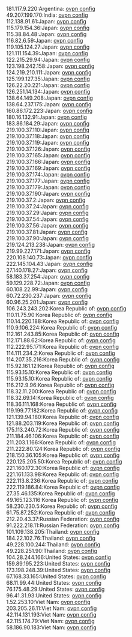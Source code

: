 181.117.9.220:Argentina: [ovpn config](vpn/181_117_9_220.ovpn)  
49.207.199.170:India: [ovpn config](vpn/49_207_199_170.ovpn)  
112.138.91.61:Japan: [ovpn config](vpn/112_138_91_61.ovpn)  
115.179.154.36:Japan: [ovpn config](vpn/115_179_154_36.ovpn)  
115.38.84.48:Japan: [ovpn config](vpn/115_38_84_48.ovpn)  
116.82.6.59:Japan: [ovpn config](vpn/116_82_6_59.ovpn)  
119.105.124.27:Japan: [ovpn config](vpn/119_105_124_27.ovpn)  
121.111.154.39:Japan: [ovpn config](vpn/121_111_154_39.ovpn)  
122.215.29.94:Japan: [ovpn config](vpn/122_215_29_94.ovpn)  
123.198.242.158:Japan: [ovpn config](vpn/123_198_242_158.ovpn)  
124.219.210.111:Japan: [ovpn config](vpn/124_219_210_111.ovpn)  
125.199.127.35:Japan: [ovpn config](vpn/125_199_127_35.ovpn)  
126.22.20.221:Japan: [ovpn config](vpn/126_22_20_221.ovpn)  
126.251.14.134:Japan: [ovpn config](vpn/126_251_14_134.ovpn)  
138.64.149.208:Japan: [ovpn config](vpn/138_64_149_208.ovpn)  
138.64.237.175:Japan: [ovpn config](vpn/138_64_237_175.ovpn)  
160.86.172.223:Japan: [ovpn config](vpn/160_86_172_223.ovpn)  
180.16.132.91:Japan: [ovpn config](vpn/180_16_132_91.ovpn)  
183.86.184.29:Japan: [ovpn config](vpn/183_86_184_29.ovpn)  
219.100.37.110:Japan: [ovpn config](vpn/219_100_37_110.ovpn)  
219.100.37.118:Japan: [ovpn config](vpn/219_100_37_118.ovpn)  
219.100.37.119:Japan: [ovpn config](vpn/219_100_37_119.ovpn)  
219.100.37.126:Japan: [ovpn config](vpn/219_100_37_126.ovpn)  
219.100.37.165:Japan: [ovpn config](vpn/219_100_37_165.ovpn)  
219.100.37.166:Japan: [ovpn config](vpn/219_100_37_166.ovpn)  
219.100.37.169:Japan: [ovpn config](vpn/219_100_37_169.ovpn)  
219.100.37.174:Japan: [ovpn config](vpn/219_100_37_174.ovpn)  
219.100.37.177:Japan: [ovpn config](vpn/219_100_37_177.ovpn)  
219.100.37.179:Japan: [ovpn config](vpn/219_100_37_179.ovpn)  
219.100.37.190:Japan: [ovpn config](vpn/219_100_37_190.ovpn)  
219.100.37.2:Japan: [ovpn config](vpn/219_100_37_2.ovpn)  
219.100.37.24:Japan: [ovpn config](vpn/219_100_37_24.ovpn)  
219.100.37.29:Japan: [ovpn config](vpn/219_100_37_29.ovpn)  
219.100.37.54:Japan: [ovpn config](vpn/219_100_37_54.ovpn)  
219.100.37.56:Japan: [ovpn config](vpn/219_100_37_56.ovpn)  
219.100.37.81:Japan: [ovpn config](vpn/219_100_37_81.ovpn)  
219.100.37.90:Japan: [ovpn config](vpn/219_100_37_90.ovpn)  
219.124.213.238:Japan: [ovpn config](vpn/219_124_213_238.ovpn)  
219.99.227.171:Japan: [ovpn config](vpn/219_99_227_171.ovpn)  
220.108.140.73:Japan: [ovpn config](vpn/220_108_140_73.ovpn)  
222.145.104.43:Japan: [ovpn config](vpn/222_145_104_43.ovpn)  
27.140.178.27:Japan: [ovpn config](vpn/27_140_178_27.ovpn)  
58.183.37.254:Japan: [ovpn config](vpn/58_183_37_254.ovpn)  
59.129.228.72:Japan: [ovpn config](vpn/59_129_228_72.ovpn)  
60.108.22.99:Japan: [ovpn config](vpn/60_108_22_99.ovpn)  
60.72.230.237:Japan: [ovpn config](vpn/60_72_230_237.ovpn)  
60.96.25.201:Japan: [ovpn config](vpn/60_96_25_201.ovpn)  
106.243.243.202:Korea Republic of: [ovpn config](vpn/106_243_243_202.ovpn)  
110.11.75.90:Korea Republic of: [ovpn config](vpn/110_11_75_90.ovpn)  
110.14.220.188:Korea Republic of: [ovpn config](vpn/110_14_220_188.ovpn)  
110.9.106.224:Korea Republic of: [ovpn config](vpn/110_9_106_224.ovpn)  
112.161.243.85:Korea Republic of: [ovpn config](vpn/112_161_243_85.ovpn)  
112.171.88.62:Korea Republic of: [ovpn config](vpn/112_171_88_62.ovpn)  
112.222.95.171:Korea Republic of: [ovpn config](vpn/112_222_95_171.ovpn)  
114.111.234.2:Korea Republic of: [ovpn config](vpn/114_111_234_2.ovpn)  
114.207.35.216:Korea Republic of: [ovpn config](vpn/114_207_35_216.ovpn)  
115.92.161.12:Korea Republic of: [ovpn config](vpn/115_92_161_12.ovpn)  
115.93.15.10:Korea Republic of: [ovpn config](vpn/115_93_15_10.ovpn)  
115.93.15.10:Korea Republic of: [ovpn config](vpn/115_93_15_10.ovpn)  
116.212.9.96:Korea Republic of: [ovpn config](vpn/116_212_9_96.ovpn)  
118.32.11.200:Korea Republic of: [ovpn config](vpn/118_32_11_200.ovpn)  
118.32.69.14:Korea Republic of: [ovpn config](vpn/118_32_69_14.ovpn)  
118.36.111.168:Korea Republic of: [ovpn config](vpn/118_36_111_168.ovpn)  
119.199.77.182:Korea Republic of: [ovpn config](vpn/119_199_77_182.ovpn)  
121.139.94.180:Korea Republic of: [ovpn config](vpn/121_139_94_180.ovpn)  
121.88.203.119:Korea Republic of: [ovpn config](vpn/121_88_203_119.ovpn)  
175.113.240.72:Korea Republic of: [ovpn config](vpn/175_113_240_72.ovpn)  
211.184.46.106:Korea Republic of: [ovpn config](vpn/211_184_46_106.ovpn)  
211.203.1.166:Korea Republic of: [ovpn config](vpn/211_203_1_166.ovpn)  
211.222.80.124:Korea Republic of: [ovpn config](vpn/211_222_80_124.ovpn)  
218.150.36.105:Korea Republic of: [ovpn config](vpn/218_150_36_105.ovpn)  
220.125.205.50:Korea Republic of: [ovpn config](vpn/220_125_205_50.ovpn)  
221.160.172.30:Korea Republic of: [ovpn config](vpn/221_160_172_30.ovpn)  
221.161.133.98:Korea Republic of: [ovpn config](vpn/221_161_133_98.ovpn)  
222.113.8.236:Korea Republic of: [ovpn config](vpn/222_113_8_236.ovpn)  
222.119.186.84:Korea Republic of: [ovpn config](vpn/222_119_186_84.ovpn)  
27.35.46.135:Korea Republic of: [ovpn config](vpn/27_35_46_135.ovpn)  
49.165.123.116:Korea Republic of: [ovpn config](vpn/49_165_123_116.ovpn)  
58.230.230.5:Korea Republic of: [ovpn config](vpn/58_230_230_5.ovpn)  
61.75.87.252:Korea Republic of: [ovpn config](vpn/61_75_87_252.ovpn)  
212.20.43.37:Russian Federation: [ovpn config](vpn/212_20_43_37.ovpn)  
91.222.218.11:Russian Federation: [ovpn config](vpn/91_222_218_11.ovpn)  
101.109.138.205:Thailand: [ovpn config](vpn/101_109_138_205.ovpn)  
184.22.102.76:Thailand: [ovpn config](vpn/184_22_102_76.ovpn)  
49.228.100.244:Thailand: [ovpn config](vpn/49_228_100_244.ovpn)  
49.228.251.90:Thailand: [ovpn config](vpn/49_228_251_90.ovpn)  
104.28.244.166:United States: [ovpn config](vpn/104_28_244_166.ovpn)  
159.89.195.223:United States: [ovpn config](vpn/159_89_195_223.ovpn)  
173.198.248.39:United States: [ovpn config](vpn/173_198_248_39.ovpn)  
67.168.33.165:United States: [ovpn config](vpn/67_168_33_165.ovpn)  
68.11.99.44:United States: [ovpn config](vpn/68_11_99_44.ovpn)  
76.175.48.29:United States: [ovpn config](vpn/76_175_48_29.ovpn)  
96.41.31.93:United States: [ovpn config](vpn/96_41_31_93.ovpn)  
1.52.253.10:Viet Nam: [ovpn config](vpn/1_52_253_10.ovpn)  
203.205.26.11:Viet Nam: [ovpn config](vpn/203_205_26_11.ovpn)  
42.114.131.193:Viet Nam: [ovpn config](vpn/42_114_131_193.ovpn)  
42.115.174.79:Viet Nam: [ovpn config](vpn/42_115_174_79.ovpn)  
58.186.90.183:Viet Nam: [ovpn config](vpn/58_186_90_183.ovpn)  

